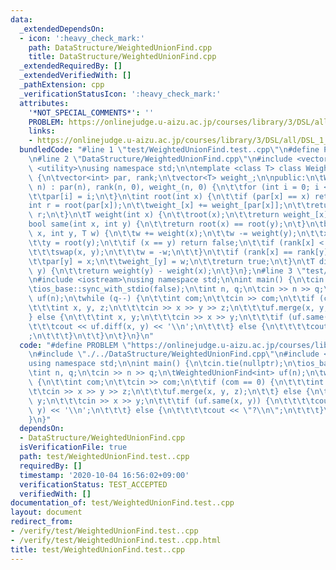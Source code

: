 ```yaml
---
data:
  _extendedDependsOn:
  - icon: ':heavy_check_mark:'
    path: DataStructure/WeightedUnionFind.cpp
    title: DataStructure/WeightedUnionFind.cpp
  _extendedRequiredBy: []
  _extendedVerifiedWith: []
  _pathExtension: cpp
  _verificationStatusIcon: ':heavy_check_mark:'
  attributes:
    '*NOT_SPECIAL_COMMENTS*': ''
    PROBLEM: https://onlinejudge.u-aizu.ac.jp/courses/library/3/DSL/all/DSL_1_B
    links:
    - https://onlinejudge.u-aizu.ac.jp/courses/library/3/DSL/all/DSL_1_B
  bundledCode: "#line 1 \"test/WeightedUnionFind.test..cpp\"\n#define PROBLEM \"https://onlinejudge.u-aizu.ac.jp/courses/library/3/DSL/all/DSL_1_B\"\
    \n#line 2 \"DataStructure/WeightedUnionFind.cpp\"\n#include <vector>\n#include\
    \ <utility>\nusing namespace std;\n\ntemplate <class T> class WeightedUnionFind\
    \ {\n\tvector<int> par, rank;\n\tvector<T> weight_;\n\npublic:\n\tWeightedUnionFind(int\
    \ n) : par(n), rank(n, 0), weight_(n, 0) {\n\t\tfor (int i = 0; i < n; ++i)\n\t\
    \t\tpar[i] = i;\n\t}\n\tint root(int x) {\n\t\tif (par[x] == x) return x;\n\t\t\
    int r = root(par[x]);\n\t\tweight_[x] += weight_[par[x]];\n\t\treturn par[x] =\
    \ r;\n\t}\n\tT weight(int x) {\n\t\troot(x);\n\t\treturn weight_[x];\n\t}\n\t\
    bool same(int x, int y) {\n\t\treturn root(x) == root(y);\n\t}\n\tbool merge(int\
    \ x, int y, T w) {\n\t\tw += weight(x);\n\t\tw -= weight(y);\n\t\tx = root(x);\n\
    \t\ty = root(y);\n\t\tif (x == y) return false;\n\t\tif (rank[x] < rank[y]) {\n\
    \t\t\tswap(x, y);\n\t\t\tw = -w;\n\t\t}\n\t\tif (rank[x] == rank[y]) rank[x]++;\n\
    \t\tpar[y] = x;\n\t\tweight_[y] = w;\n\t\treturn true;\n\t}\n\tT diff(int x, int\
    \ y) {\n\t\treturn weight(y) - weight(x);\n\t}\n};\n#line 3 \"test/WeightedUnionFind.test..cpp\"\
    \n#include <iostream>\nusing namespace std;\n\nint main() {\n\tcin.tie(nullptr);\n\
    \tios_base::sync_with_stdio(false);\n\tint n, q;\n\tcin >> n >> q;\n\tWeightedUnionFind<int>\
    \ uf(n);\n\twhile (q--) {\n\t\tint com;\n\t\tcin >> com;\n\t\tif (com == 0) {\n\
    \t\t\tint x, y, z;\n\t\t\tcin >> x >> y >> z;\n\t\t\tuf.merge(x, y, z);\n\t\t\
    } else {\n\t\t\tint x, y;\n\t\t\tcin >> x >> y;\n\t\t\tif (uf.same(x, y)) {\n\t\
    \t\t\tcout << uf.diff(x, y) << '\\n';\n\t\t\t} else {\n\t\t\t\tcout << \"?\\n\"\
    ;\n\t\t\t}\n\t\t}\n\t}\n}\n"
  code: "#define PROBLEM \"https://onlinejudge.u-aizu.ac.jp/courses/library/3/DSL/all/DSL_1_B\"\
    \n#include \"./../DataStructure/WeightedUnionFind.cpp\"\n#include <iostream>\n\
    using namespace std;\n\nint main() {\n\tcin.tie(nullptr);\n\tios_base::sync_with_stdio(false);\n\
    \tint n, q;\n\tcin >> n >> q;\n\tWeightedUnionFind<int> uf(n);\n\twhile (q--)\
    \ {\n\t\tint com;\n\t\tcin >> com;\n\t\tif (com == 0) {\n\t\t\tint x, y, z;\n\t\
    \t\tcin >> x >> y >> z;\n\t\t\tuf.merge(x, y, z);\n\t\t} else {\n\t\t\tint x,\
    \ y;\n\t\t\tcin >> x >> y;\n\t\t\tif (uf.same(x, y)) {\n\t\t\t\tcout << uf.diff(x,\
    \ y) << '\\n';\n\t\t\t} else {\n\t\t\t\tcout << \"?\\n\";\n\t\t\t}\n\t\t}\n\t\
    }\n}"
  dependsOn:
  - DataStructure/WeightedUnionFind.cpp
  isVerificationFile: true
  path: test/WeightedUnionFind.test..cpp
  requiredBy: []
  timestamp: '2020-10-04 16:56:02+09:00'
  verificationStatus: TEST_ACCEPTED
  verifiedWith: []
documentation_of: test/WeightedUnionFind.test..cpp
layout: document
redirect_from:
- /verify/test/WeightedUnionFind.test..cpp
- /verify/test/WeightedUnionFind.test..cpp.html
title: test/WeightedUnionFind.test..cpp
---
```

